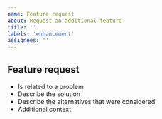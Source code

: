```yaml
---
name: Feature request
about: Request an additional feature
title: ''
labels: 'enhancement'
assignees: ''
---
```


## Feature request

* Is related to a problem
* Describe the solution
* Describe the alternatives that were considered
* Additional context
